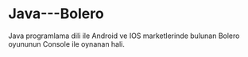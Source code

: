 # Java---Bolero

Java programlama dili ile Android ve IOS marketlerinde bulunan Bolero oyununun Console ile oynanan hali.
